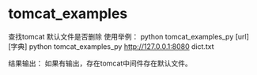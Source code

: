 # tomcat_examples
查找tomcat 默认文件是否删除
使用举例：
python tomcat_examples_py [url]  [字典]
python tomcat_examples_py http://127.0.0.1:8080 dict.txt

结果输出：
如果有输出，存在tomcat中间件存在默认文件。

